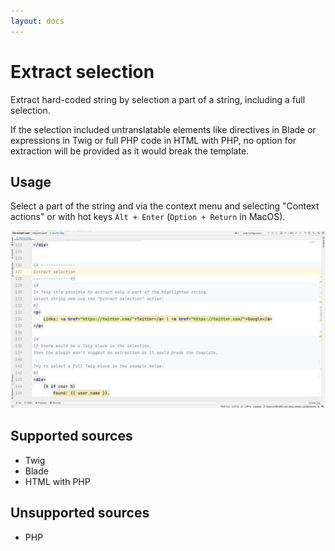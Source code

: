 ```yaml
---
layout: docs
---
```


<h1>Extract selection</h1>

Extract hard-coded string by selection a part of a string, including a full selection.

If the selection included untranslatable elements like directives in Blade or expressions in Twig or full PHP code in
HTML with PHP, no option for extraction will be provided as it would break the template.

## Usage

Select a part of the string and via the context menu and selecting "Context actions" or with hot keys 
`Alt + Enter` (`Option + Return` in MacOS).

![Extract selection](assets/extract-selection.gif)

## Supported sources

- Twig
- Blade
- HTML with PHP

## Unsupported sources

- PHP

